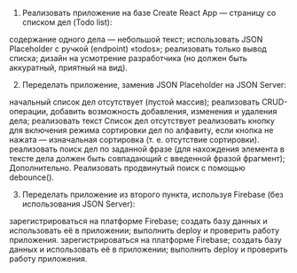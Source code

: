 1. Реализовать приложение на базе Create React App — страницу со списком дел (Todo list):

содержание одного дела — небольшой текст;
использовать JSON Placeholder с ручкой (endpoint) «todos»;
реализовать только вывод списка;
дизайн на усмотрение разработчика (но должен быть аккуратный, приятный на вид).

2. Переделать приложение, заменив JSON Placeholder на JSON Server:

начальный список дел отсутствует (пустой массив);
реализовать CRUD-операции, добавить возможность добавления, изменения и удаления дела;
реализовать текст Список дел отсутствует
реализовать кнопку для включения режима сортировки дел по алфавиту, если кнопка не нажата — изначальная сортировка (т. е. отсутствие сортировки).
реализовать поиск дел по заданной фразе (для нахождения элемента в тексте дела должен быть совпадающий с введенной фразой фрагмент);
Дополнительно. Реализовать продвинутый поиск с помощью debounce().

3. Переделать приложение из второго пункта, используя Firebase (без использования JSON Server):

зарегистрироваться на платформе Firebase;
создать базу данных и использовать её в приложении;
выполнить deploy и проверить работу приложения.
зарегистрироваться на платформе Firebase;
создать базу данных и использовать её в приложении;
выполнить deploy и проверить работу приложения.

